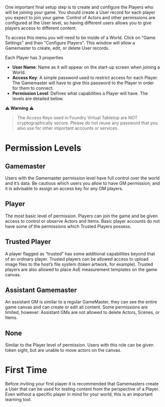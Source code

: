 One important final setup step is to create and configure the Players who will be joining your game. You should create a User record for each player you expect to join your game. Control of Actors and other permissions are configured at the User level, so having different users allows you to give players access to different content.

To access this menu you will need to be inside of a World. Click on "Game Settings" and then "Configure Players". This window will allow a Gamemaster to create, edit, or delete User records.

Each Player has 3 properties
* **User Name**: Name as it will appear on the start-up screen when joining a World.
* **Access Key**: A simple password used to restrict access for each Player. The Gamemaster will have to give this password to the Player in order for them to connect.
* **Permission Level**: Defines what capabilities a Player will have. The levels are detailed below.

**⚠️ Warning ⚠️**
> The Access Keys used in Foundry Virtual Tabletop are NOT cryptographically secure. Please do not reuse any password that you also use for other important accounts or services.

# Permission Levels

## Gamemaster
Users with the Gamemaster permission level have full control over the world and it’s data. Be cautious which users you allow to have GM permission, and it is advisable to assign an access key for any GM players.

## Player
The most basic level of permission. Players can join the game and be given access to control or observe Actors and Items. Basic player accounts do not have some of the permissions which Trusted Players possess.

## Trusted Player
A player flagged as “trusted” has some additional capabilities beyond that of an ordinary player. Trusted players can be allowed access to upload image files to the host’s file system (token artwork, for example). Trusted players are also allowed to place AoE measurement templates on the game canvas.

## Assistant Gamemaster
An assistant GM is similar to a regular GameMaster, they can see the entire game canvas and can create or edit all content. Some permissions are limited, however: Assistant GMs are not allowed to delete Actors, Scenes, or Items.

## None
Similar to the Player level of permission. Users with this role can be given token sight, but are unable to move actors on the canvas.

# First Time

Before inviting your first player it is recommended that Gamemasters create a User that can be used for testing content from the perspective of a Player. Even without a specific player in mind for your world, this is an important learning tool.